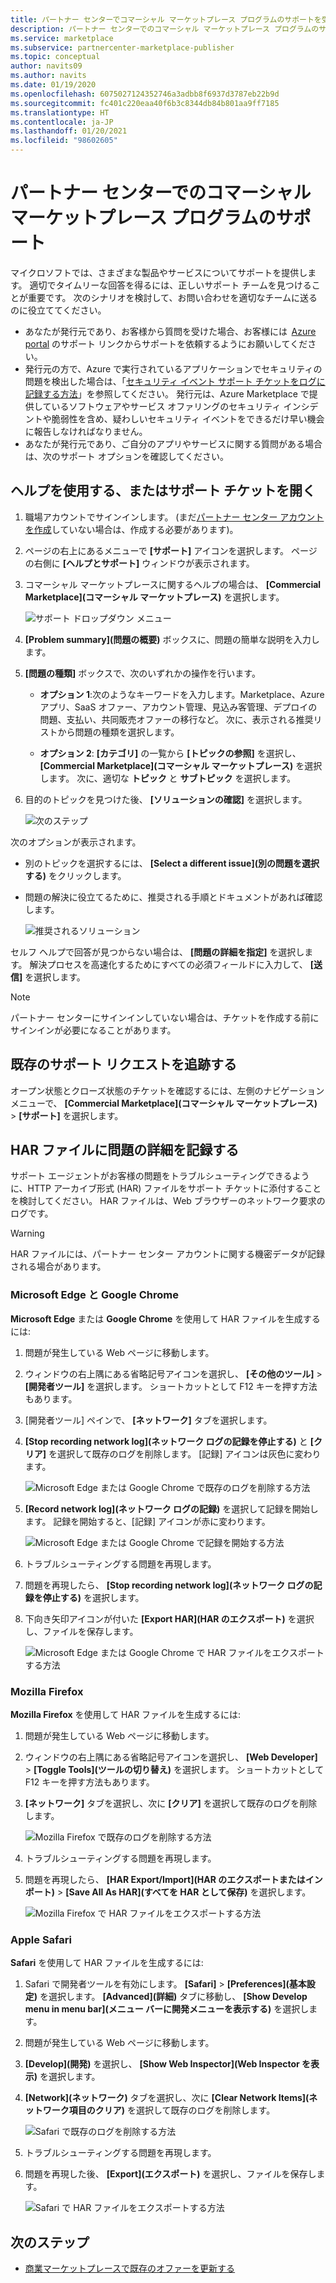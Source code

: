 ```yaml
---
title: パートナー センターでコマーシャル マーケットプレース プログラムのサポートを受ける
description: パートナー センターでのコマーシャル マーケットプレース プログラムのサポート オプションについて説明します。サポート リクエストの提出方法も記載します。
ms.service: marketplace
ms.subservice: partnercenter-marketplace-publisher
ms.topic: conceptual
author: navits09
ms.author: navits
ms.date: 01/19/2020
ms.openlocfilehash: 6075027124352746a3adbb8f6937d3787eb22b9d
ms.sourcegitcommit: fc401c220eaa40f6b3c8344db84b801aa9ff7185
ms.translationtype: HT
ms.contentlocale: ja-JP
ms.lasthandoff: 01/20/2021
ms.locfileid: "98602605"
---
```

# <a name="support-for-the-commercial-marketplace-program-in-partner-center"></a>パートナー センターでのコマーシャル マーケットプレース プログラムのサポート

マイクロソフトでは、さまざまな製品やサービスについてサポートを提供します。 適切でタイムリーな回答を得るには、正しいサポート チームを見つけることが重要です。 次のシナリオを検討して、お問い合わせを適切なチームに送るのに役立ててください。

- あなたが発行元であり、お客様から質問を受けた場合、お客様には  [Azure portal](https://portal.azure.com/) のサポート リンクからサポートを依頼するようにお願いしてください。
- 発行元の方で、Azure で実行されているアプリケーションでセキュリティの問題を検出した場合は、「[セキュリティ イベント サポート チケットをログに記録する方法](/azure/security/fundamentals/event-support-ticket)」を参照してください。 発行元は、Azure Marketplace で提供しているソフトウェアやサービス オファリングのセキュリティ インシデントや脆弱性を含め、疑わしいセキュリティ イベントをできるだけ早い機会に報告しなければなりません。
- あなたが発行元であり、ご自分のアプリやサービスに関する質問がある場合は、次のサポート オプションを確認してください。

## <a name="get-help-or-open-a-support-ticket"></a>ヘルプを使用する、またはサポート チケットを開く

1. 職場アカウントでサインインします。 (まだ[パートナー センター アカウントを作成](partner-center-portal/create-account.md)していない場合は、作成する必要があります)。

1. ページの右上にあるメニューで **[サポート]** アイコンを選択します。 ページの右側に **[ヘルプとサポート]** ウィンドウが表示されます。

1. コマーシャル マーケットプレースに関するヘルプの場合は、 **[Commercial Marketplace]\(コマーシャル マーケットプレース\)** を選択します。

   ![サポート ドロップダウン メニュー](./media/support/commercial-marketplace-support-pane.png)

1. **[Problem summary]\(問題の概要\)** ボックスに、問題の簡単な説明を入力します。

1. **[問題の種類]** ボックスで、次のいずれかの操作を行います。

    - **オプション 1**:次のようなキーワードを入力します。Marketplace、Azure アプリ、SaaS オファー、アカウント管理、見込み客管理、デプロイの問題、支払い、共同販売オファーの移行など。 次に、表示される推奨リストから問題の種類を選択します。

    - **オプション 2**: **[カテゴリ]** の一覧から **[トピックの参照]** を選択し、 **[Commercial Marketplace]\(コマーシャル マーケットプレース\)** を選択します。 次に、適切な **トピック** と **サブトピック** を選択します。

1. 目的のトピックを見つけた後、 **[ソリューションの確認]** を選択します。

    ![次のステップ](./media/support/next-step.png)

次のオプションが表示されます。

- 別のトピックを選択するには、 **[Select a different issue]\(別の問題を選択する\)** をクリックします。
- 問題の解決に役立てるために、推奨される手順とドキュメントがあれば確認します。

    ![推奨されるソリューション](./media/support/recommended-solutions.png)

セルフ ヘルプで回答が見つからない場合は、 **[問題の詳細を指定]** を選択します。 解決プロセスを高速化するためにすべての必須フィールドに入力して、 **[送信]** を選択します。

>[!Note]
>パートナー センターにサインインしていない場合は、チケットを作成する前にサインインが必要になることがあります。

## <a name="track-your-existing-support-requests"></a>既存のサポート リクエストを追跡する

オープン状態とクローズ状態のチケットを確認するには、左側のナビゲーション メニューで、 **[Commercial Marketplace]\(コマーシャル マーケットプレース\)**  >  **[サポート]** を選択します。

## <a name="record-issue-details-with-a-har-file"></a>HAR ファイルに問題の詳細を記録する

サポート エージェントがお客様の問題をトラブルシューティングできるように、HTTP アーカイブ形式 (HAR) ファイルをサポート チケットに添付することを検討してください。 HAR ファイルは、Web ブラウザーのネットワーク要求のログです。

> [!WARNING]
> HAR ファイルには、パートナー センター アカウントに関する機密データが記録される場合があります。

### <a name="microsoft-edge-and-google-chrome"></a>Microsoft Edge と Google Chrome

**Microsoft Edge** または **Google Chrome** を使用して HAR ファイルを生成するには:

1. 問題が発生している Web ページに移動します。
2. ウィンドウの右上隅にある省略記号アイコンを選択し、 **[その他のツール]**  >  **[開発者ツール]** を選択します。 ショートカットとして F12 キーを押す方法もあります。
3. [開発者ツール] ペインで、 **[ネットワーク]** タブを選択します。
4. **[Stop recording network log]\(ネットワーク ログの記録を停止する\)** と **[クリア]** を選択して既存のログを削除します。 [記録] アイコンは灰色に変わります。

    ![Microsoft Edge または Google Chrome で既存のログを削除する方法](media/support/chromium-stop-clear-session.png)

5. **[Record network log]\(ネットワーク ログの記録\)** を選択して記録を開始します。 記録を開始すると、[記録] アイコンが赤に変わります。

    ![Microsoft Edge または Google Chrome で記録を開始する方法](media/support/chromium-start-session.png)

6. トラブルシューティングする問題を再現します。
7. 問題を再現したら、 **[Stop recording network log]\(ネットワーク ログの記録を停止する\)** を選択します。
8. 下向き矢印アイコンが付いた **[Export HAR]\(HAR のエクスポート\)** を選択し、ファイルを保存します。

    ![Microsoft Edge または Google Chrome で HAR ファイルをエクスポートする方法](media/support/chromium-network-export-har.png)

### <a name="mozilla-firefox"></a>Mozilla Firefox

**Mozilla Firefox** を使用して HAR ファイルを生成するには:

1. 問題が発生している Web ページに移動します。
1. ウィンドウの右上隅にある省略記号アイコンを選択し、 **[Web Developer]**  >  **[Toggle Tools]\(ツールの切り替え\)** を選択します。 ショートカットとして F12 キーを押す方法もあります。
1. **[ネットワーク]** タブを選択し、次に **[クリア]** を選択して既存のログを削除します。

    ![Mozilla Firefox で既存のログを削除する方法](media/support/firefox-clear-session.png)

1. トラブルシューティングする問題を再現します。
1. 問題を再現したら、 **[HAR Export/Import]\(HAR のエクスポートまたはインポート\)**  >  **[Save All As HAR]\(すべてを HAR として保存\)** を選択します。

    ![Mozilla Firefox で HAR ファイルをエクスポートする方法](media/support/firefox-network-export-har.png)

### <a name="apple-safari"></a>Apple Safari

**Safari** を使用して HAR ファイルを生成するには:

1. Safari で開発者ツールを有効にします。 **[Safari]**  >  **[Preferences]\(基本設定\)** を選択します。 **[Advanced]\(詳細\)** タブに移動し、 **[Show Develop menu in menu bar]\(メニュー バーに開発メニューを表示する\)** を選択します。
1. 問題が発生している Web ページに移動します。
1. **[Develop]\(開発\)** を選択し、 **[Show Web Inspector]\(Web Inspector を表示\)** を選択します。
1. **[Network]\(ネットワーク\)** タブを選択し、次に **[Clear Network Items]\(ネットワーク項目のクリア\)** を選択して既存のログを削除します。

    ![Safari で既存のログを削除する方法](media/support/safari-clear-session.png)

1. トラブルシューティングする問題を再現します。
1. 問題を再現した後、 **[Export]\(エクスポート\)** を選択し、ファイルを保存します。

    ![Safari で HAR ファイルをエクスポートする方法](media/support/safari-network-export-har.png)

## <a name="next-steps"></a>次のステップ

- [商業マーケットプレースで既存のオファーを更新する](partner-center-portal/update-existing-offer.md)
